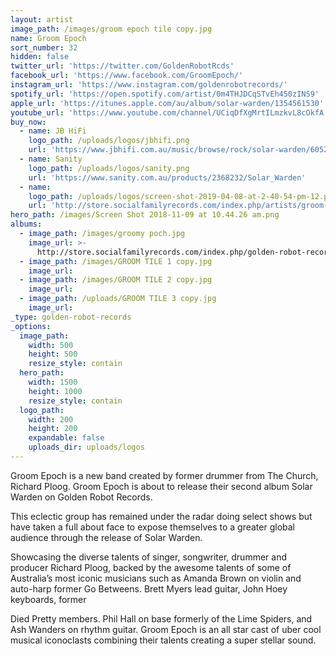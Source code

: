```yaml
---
layout: artist
image_path: /images/groom epoch tile copy.jpg
name: Groom Epoch
sort_number: 32
hidden: false
twitter_url: 'https://twitter.com/GoldenRobotRcds'
facebook_url: 'https://www.facebook.com/GroomEpoch/'
instagram_url: 'https://www.instagram.com/goldenrobotrecords/'
spotify_url: 'https://open.spotify.com/artist/0m4THJDCqSTvEh450zINS9'
apple_url: 'https://itunes.apple.com/au/album/solar-warden/1354561530'
youtube_url: 'https://www.youtube.com/channel/UCiqDfXgMrtILmzkvL8cOkfA'
buy_now:
  - name: JB HiFi
    logo_path: /uploads/logos/jbhifi.png
    url: 'https://www.jbhifi.com.au/music/browse/rock/solar-warden/605254/'
  - name: Sanity
    logo_path: /uploads/logos/sanity.png
    url: 'https://www.sanity.com.au/products/2368232/Solar_Warden'
  - name:
    logo_path: /uploads/logos/screen-shot-2019-04-08-at-2-40-54-pm-12.png
    url: 'http://store.socialfamilyrecords.com/index.php/artists/groom-epoch.html'
hero_path: /images/Screen Shot 2018-11-09 at 10.44.26 am.png
albums:
  - image_path: /images/groomy poch.jpg
    image_url: >-
      http://store.socialfamilyrecords.com/index.php/golden-robot-records/groom-epoch-solar-warden-cd.html
  - image_path: /images/GROOM TILE 1 copy.jpg
    image_url:
  - image_path: /images/GROOM TILE 2 copy.jpg
    image_url:
  - image_path: /uploads/GROOM TILE 3 copy.jpg
    image_url:
_type: golden-robot-records
_options:
  image_path:
    width: 500
    height: 500
    resize_style: contain
  hero_path:
    width: 1500
    height: 1000
    resize_style: contain
  logo_path:
    width: 200
    height: 200
    expandable: false
    uploads_dir: uploads/logos
---
```


Groom Epoch is a new band created by former drummer from The Church, Richard Ploog. Groom Epoch is about to release their second album Solar Warden on Golden Robot Records.

This eclectic group has remained under the radar doing select shows but have taken a full about face to expose themselves to a greater global audience through the release of Solar Warden.

Showcasing the diverse talents of singer, songwriter, drummer and producer Richard Ploog, backed by the awesome talents of some of Australia’s most iconic musicians such as Amanda Brown on violin and auto-harp former Go Betweens. Brett Myers lead guitar, John Hoey keyboards, former

Died Pretty members. Phil Hall on base formerly of the Lime Spiders, and Ash Wanders on rhythm guitar. Groom Epoch is an all star cast of uber cool musical iconoclasts combining their talents creating a super stellar sound.